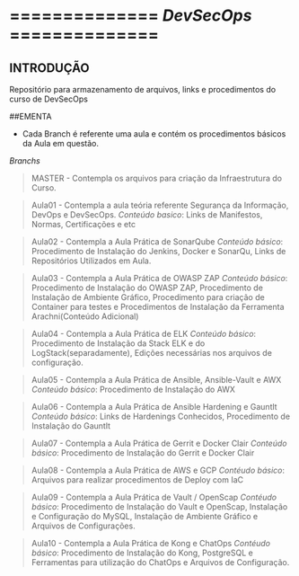 # ============== *DevSecOps* ==============

## INTRODUÇÃO
Repositório para armazenamento de arquivos, links e procedimentos do curso de DevSecOps

##EMENTA
- Cada Branch é referente uma aula e contém os procedimentos básicos da Aula em questão.

*Branchs*
> MASTER - Contempla os arquivos para criação da Infraestrutura do Curso.

> Aula01 - Contempla a aula teória referente Segurança da Informação, DevOps e DevSecOps.
           _Conteúdo basico_: Links de Manifestos, Normas, Certificações e etc

> Aula02 - Contempla a Aula Prática de SonarQube
           _Conteúdo básico_: Procedimento de Instalação do Jenkins, Docker e SonarQu, Links de Repositórios Utilizados em Aula.

> Aula03 - Contempla a Aula Prática de OWASP ZAP
           _Conteúdo básico_: Procedimento de Instalação do OWASP ZAP, Procedimento de Instalação de Ambiente Gráfico, Procedimento para criação de Container para testes e Procedimentos de Instalação da Ferramenta Arachni(Conteúdo Adicional)

> Aula04 - Contempla a Aula Prática de ELK
           _Conteúdo básico_: Procedimento de Instalação da Stack ELK e do LogStack(separadamente), Edições necessárias nos arquivos de configuração.

> Aula05 - Contempla a Aula Prática de Ansible, Ansible-Vault e AWX
	       _Conteúdo básico_: Procedimento de Instalação do AWX

> Aula06 - Contempla a Aula Prática de Ansible Hardening e Gauntlt
           _Conteúdo básico_: Links de Hardenings Conhecidos, Procedimento de Instalação do Gauntlt

> Aula07 - Contempla a Aula Prática de Gerrit e Docker Clair
	       _Conteúdo básico_: Procedimento de Instalação do Gerrit e Docker Clair

> Aula08 - Contempla a Aula Prática de AWS e GCP
          _Contéudo básico_: Arquivos para realizar procedimentos de Deploy com IaC

> Aula09 - Contempla a Aula Prática de Vault / OpenScap
          _Contéudo básico_: Procedimento de Instalação do Vault e OpenScap, Instalação e Configuração do MySQL, Instalação de Ambiente Gráfico e Arquivos de Configurações.

> Aula10 - Contempla a Aula Prática de Kong e ChatOps
          _Contéudo básico_: Procedimento de Instalação do Kong, PostgreSQL e Ferramentas para utilização do ChatOps e Arquivos de Configuração.
